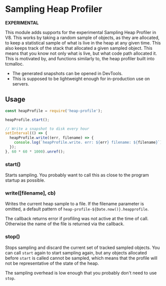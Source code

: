 # Sampling Heap Profiler

**EXPERIMENTAL**

This module adds supports for the experimental Sampling Heap Profiler in V8.
This works by taking a random sample of objects, as they are allocated, to keep
a statistical sample of what is live in the heap at any given time. This also
keeps track of the stack that allocated a given sampled object. This means that
you know not only what is live, but what code path allocated it. This is
motivated by, and functions similarly to, the heap profiler built into tcmalloc.

* The generated snapshots can be opened in DevTools.
* This is supposed to be lightweight enough for in-production use on servers.

## Usage

```javascript
const heapProfile = require('heap-profile');

heapProfile.start();

// Write a snapshot to disk every hour
setInterval(() => {
  heapProfile.write((err, filename) => {
    console.log(`heapProfile.write. err: ${err} filename: ${filename}`);
  });
}, 60 * 60 * 1000).unref();
```

### start()

Starts sampling. You probably want to call this as close to the program startup
as possible.

### write([filename], cb)

Writes the current heap sample to a file. If the filename parameter is omitted,
a default pattern of `heap-profile-${Date.now()}.heapprofile`.

The callback returns error if profiling was not active at the time of call.
Otherwise the name of the file is returned via the callback.

### stop()

Stops sampling and discard the current set of tracked sampled objects. You can
call `start` again to start sampling again, but any objects allocated before
`start` is called cannot be sampled, which means that the profile will not
be representative of the state of the heap.

The sampling overhead is low enough that you probably don't need to use `stop`.
